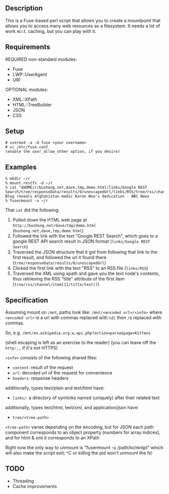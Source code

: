 Description
-----------

This is a Fuse-based perl script that allows you to create a mountpoint that 
allows you to access many web resources as a filesystem. It needs a lot of 
work w.r.t. caching, but you can play with it.

Requirements
------------

REQUIRED non-standard modules: 
* Fuse
* LWP::UserAgent
* URI

OPTIONAL modules: 
* XML::XPath 
* HTML::TreeBuilder
* JSON
* CSS

Setup
-----

    # usermod -a -G fuse <your username>
    # vi /etc/fuse.conf
    (enable the user_allow_other option, if you desire)

Examples
--------

    % mkdir ~/r
    % mount.restfs -d ~/r
    % cat "$HOME/r/bushong.net,dave,tmp,demo.html/links/Google REST Search/tree/responseData/results/0/unescapedUrl/links/RSS/tree/rss/channel/item[1]/title/text()"
    Blog reveals Afghanistan medic Karen Woo's dedication - BBC News
    % fusermount -u ~/r

That `cat` did the following: 

1. Pulled down the HTML web page at `http://bushong.net/dave/tmp/demo.html`
   (`bushong.net,dave,tmp,demo.html`)
2. Followed the link with the text "Google REST Search", which goes to a
   google REST API search result in JSON format (`links/Google REST Search`)
3. Traversed the JSON structure that it got from following that link to the 
   first result, and followed the url it found there
   (`tree/responseData/results/0/unescapedUrl`)
4. Clicked the first link with the text "RSS" to an RSS file
   (`links/RSS`)
5. Traversed the XML using xpath and gave you the text node's contents,
   thus retrieving the RSS "title" attribute of the first item
   (`tree/rss/channel/item[1]/title/text()`)

Specification
-------------

Assuming mount on `/mnt`, paths look like: `/mnt/<encoded url>/<info>`
where `<encoded url>` is a url with commas replaced with `%2C` then `/`s
replaced with commas.

So, e.g. `/mnt/en.wikipedia.org,w,api.php?action=parse&page=Kittens`

(shell escaping is left as an exercise to the reader)
(you can leave off the `http:,,` if it's not HTTPS)

`<info>` consists of the following shared files:

* `content`: result of the request
* `url`: decoded url of the request for convenience
* `headers`: response headers

additionally, types text/plain and text/html have:

* `links/`: a directory of symlinks named (uniquely) after their related text

additionally, types text/html, text/xml, and application/json have:

* `tree/<tree-path>`

`<tree-path>` varies depending on the encoding, but for JSON each path
component corresponds to an object property (numbers for array indices),
and for html &amp; xml it corresponds to an XPath

Right now the only way to unmount is "fusermount -u /path/to/mntpt" which
will also make the script exit; ^C or killing the pid won't unmount the fs!

TODO
----

* Threading 
* Cache improvements

